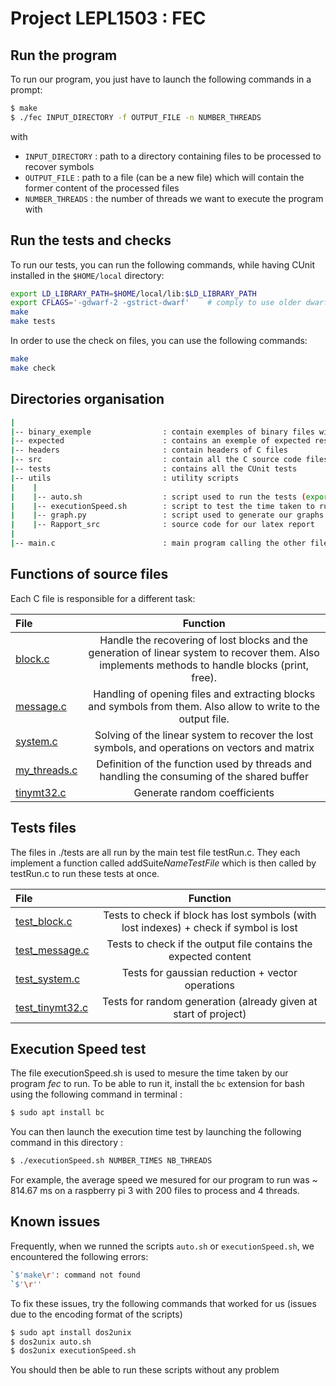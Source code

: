 # Project LEPL1503 : FEC

## Run the program

To run our program, you just have to launch the following commands in a prompt:
```bash
$ make
$ ./fec INPUT_DIRECTORY -f OUTPUT_FILE -n NUMBER_THREADS
```
with 
- `INPUT_DIRECTORY` : path to a directory containing files to be processed to recover symbols
-  `OUTPUT_FILE` : path to a file (can be a new file) which will contain the former content of the processed files
-  `NUMBER_THREADS` : the number of threads we want to execute the program with

## Run the tests and checks

To run our tests, you can run the following commands, while having CUnit installed in the `$HOME/local` directory:
```bash
export LD_LIBRARY_PATH=$HOME/local/lib:$LD_LIBRARY_PATH
export CFLAGS='-gdwarf-2 -gstrict-dwarf'    # comply to use older dwarf version
make
make tests
```
In order to use the check on files, you can use the following commands:
```bash
make
make check
```


## Directories organisation

```bash
|
|-- binary_exemple                : contain exemples of binary files with lost datas
|-- expected                      : contains an exemple of expected result used by the tests
|-- headers                       : contain headers of C files
|-- src                           : contain all the C source code files   
|-- tests                         : contains all the CUnit tests
|-- utils                         : utility scripts
|    |
|    |-- auto.sh                  : script used to run the tests (export LD_LIBRARY_PATH automaticaly)
|    |-- executionSpeed.sh        : script to test the time taken to run our program
|    |-- graph.py                 : script used to generate our graphs to compare performances
|    |-- Rapport_src              : source code for our latex report
|
|-- main.c                        : main program calling the other files

```

## Functions of source files

Each C file is responsible for a different task:

|File       | Function                                         |
|:----------|:------------------------------------------------:|
|[block.c](https://forge.uclouvain.be/p3-2022/group-v/lepl-1503-2022-skeleton-group-v-2/-/blob/main/src/block.c)    | Handle the recovering of lost blocks and the generation of linear system to recover them. Also implements methods to handle blocks (print, free).
|[message.c](https://forge.uclouvain.be/p3-2022/group-v/lepl-1503-2022-skeleton-group-v-2/-/blob/main/src/message.c)  | Handling of opening files and extracting blocks and symbols from them. Also allow to write to the output file.
|[system.c](https://forge.uclouvain.be/p3-2022/group-v/lepl-1503-2022-skeleton-group-v-2/-/blob/main/src/system.c)   | Solving of the linear system to recover the lost symbols, and operations on vectors and matrix
|[my_threads.c](https://forge.uclouvain.be/p3-2022/group-v/lepl-1503-2022-skeleton-group-v-2/-/blob/main/src/my_threads.c)| Definition of the function used by threads and handling the consuming of the shared buffer
|[tinymt32.c](https://forge.uclouvain.be/p3-2022/group-v/lepl-1503-2022-skeleton-group-v-2/-/blob/main/src/tinymt32.c) | Generate random coefficients

## Tests files 

The files in ./tests are all run by the main test file testRun.c. They each implement a function called addSuite*NameTestFile* which is then called by testRun.c to run these tests at once.

|File       | Function                                         |
|:----------|:------------------------------------------------:|
|[test_block.c](https://forge.uclouvain.be/p3-2022/group-v/lepl-1503-2022-skeleton-group-v-2/-/blob/main/tests/test_block.c)    | Tests to check if block has lost symbols (with lost indexes) + check if symbol is lost
|[test_message.c](https://forge.uclouvain.be/p3-2022/group-v/lepl-1503-2022-skeleton-group-v-2/-/blob/main/tests/test_message.c)  | Tests to check if the output file contains the expected content
|[test_system.c](https://forge.uclouvain.be/p3-2022/group-v/lepl-1503-2022-skeleton-group-v-2/-/blob/main/tests/test_system.c)   | Tests for gaussian reduction + vector operations
|[test_tinymt32.c](https://forge.uclouvain.be/p3-2022/group-v/lepl-1503-2022-skeleton-group-v-2/-/blob/main/tests/test_tinymt32.c) | Tests for random generation (already given at start of project)

## Execution Speed test

The file executionSpeed.sh is used to mesure the time taken by our program *fec* to run. To be able to run it, install the `bc` extension for bash using the following command in terminal : 
```bash
$ sudo apt install bc
```

You can then launch the execution time test by launching the following command in this directory : 

```bash
$ ./executionSpeed.sh NUMBER_TIMES NB_THREADS
```

For example, the average speed we mesured for our program to run was ~ 814.67 ms on a raspberry pi 3 with 200 files to process and 4 threads.

## Known issues

Frequently, when we runned the scripts `auto.sh` or `executionSpeed.sh`, we encountered the following errors:
```bash
`$'make\r': command not found
`$'\r''
```

To fix these issues, try the following commands that worked for us (issues due to the encoding format of the scripts)

```bash
$ sudo apt install dos2unix
$ dos2unix auto.sh
$ dos2unix executionSpeed.sh
```

You should then be able to run these scripts without any problem
